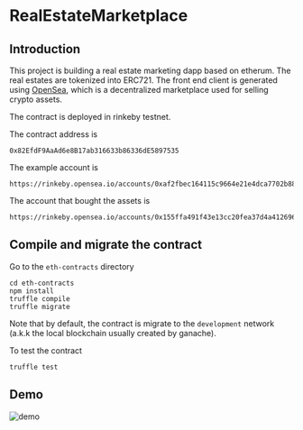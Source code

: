 # RealEstateMarketplace

## Introduction

This project is building a real estate marketing dapp based on etherum. The real estates are tokenized into ERC721. The front end client is generated using [OpenSea](https://docs.opensea.io/docs), which is a decentralized marketplace used for selling crypto assets. 

The contract is deployed in rinkeby testnet. 

The contract address is 
```
0x82EfdF9AaAd6e8B17ab316633b86336dE5897535
```

The example account is 
```
https://rinkeby.opensea.io/accounts/0xaf2fbec164115c9664e21e4dca7702b880f99594
```

The account that bought the assets is 
```
https://rinkeby.opensea.io/accounts/0x155ffa491f43e13cc20fea37d4a412696b962ca5
```

## Compile and migrate the contract
Go to the `eth-contracts` directory
```shell
cd eth-contracts
npm install
truffle compile
truffle migrate
```
Note that by default, the contract is migrate to the `development` network (a.k.k the local blockchain usually created by ganache).

To test the contract 
```
truffle test
```

## Demo
![demo](./demo/demo/jpg)
